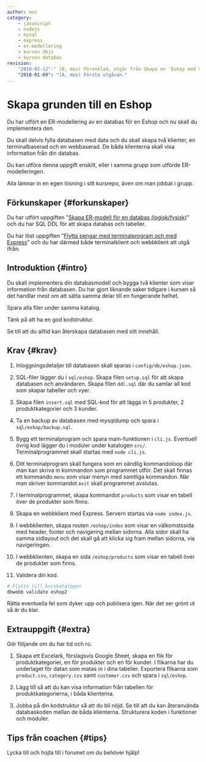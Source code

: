 ```yaml
---
author: mos
category:
    - javascript
    - nodejs
    - mysql
    - express
    - er-modellering
    - kursen dbjs
    - kursen databas
revision:
    "2018-02-12":" (B, mos) Förenklad, utgår från Skapa en 'Eshop med två klienter'."
    "2018-01-09": "(A, mos) Första utgåvan."
...
```

Skapa grunden till en Eshop
==================================

Du har utfört en ER-modellering av en databas för en Eshop och nu skall du implementera den.

Du skall delvis fylla databasen med data och du skall skapa två klienter, en terminalbaserad och en webbaserad. De båda klienterna skall visa information från din databas.

Du kan utföra denna uppgift enskilt, eller i samma grupp som utförde ER-modelleringen. 

<!--more-->

Alla lämnar in en egen lösning i sitt kursrepo, även om man jobbat i grupp.



Förkunskaper {#forkunskaper}
-----------------------

Du har utfört uppgiften "[Skapa ER-modell för en databas (logisk/fysisk)](uppgift/skapa-er-modell-for-en-databas-logisk-fysisk)" och du har SQL DDL för att skapa databas och tabeller.

Du har löst uppgiften "[Flytta pengar med terminalprogram och med Express](uppgift/flytta-pengar-med-terminal-program-och-med-express)" och du har därmed både terminalklient och webbklient att utgå ifrån.



Introduktion {#intro}
-----------------------

Du skall implementera din databasmodell och bygga två klienter som visar information från databasen. Du har gjort liknande saker tidigare i kursen så det handlar mest om att sätta samma delar till en fungerande helhet.

Spara alla filer under samma katalog.

Tänk på att ha en god kodstruktur.

Se till att du alltid kan återskapa databasen med sitt innehåll.



Krav {#krav}
-----------------------

1. Inloggningsdetaljer till databasen skall sparas i `config/db/eshop.json`.

1. SQL-filer lägger du i `sql/eshop`. Skapa filen `setup.sql` för att skapa databasen och användaren. Skapa filen `ddl.sql` där du samlar all kod som skapar tabeller och vyer.

1. Skapa filen `insert.sql` med SQL-kod för att lägga in 5 produkter, 2 produktkategorier och 3 kunder.

1. Ta en backup av databasen med mysqldump och spara i `sql/eshop/backup.sql`.

1. Bygg ett terminalprogram och spara main-funktionen i `cli.js`. Eventuell övrig kod lägger du i moduler under katalogen `src/`. Terminalprogrammet skall startas med `node cli.js`.

1. Ditt terminalprogram skall fungera som en oändlig kommandoloop där man kan skriva in kommandon som programmet utför. Det skall finnas ett kommando `menu` som visar menyn med samtliga kommandon. När man skriver kommandot `exit` skall programmet avslutas.

1. I terminalprogrammet, skapa kommandot `products` som visar en tabell över de produkter som finns.

1. Skapa en webbklient med Express. Servern startas via `node index.js`.

1. I webbklienten, skapa routen `/eshop/index` som visar en välkomstssida med header, footer och navigering mellan sidorna. Alla sidor skall ha samma sidlayout och det skall gå att klicka sig fram mellan sidorna, via navigeringen.

1. I webbklienten, skapa en sida `/eshop/products` som visar en tabell över de produkter som finns.

1. Validera din kod.

```bash
# Flytta till kurskatalogen
dbwebb validate eshop2
```

Rätta eventuella fel som dyker upp och publisera igen. När det ser grönt ut så är du klar.



Extrauppgift {#extra}
-----------------------

Gör följande om du har tid och ro.

1. Skapa ett Excelark, förslagsvis Google Sheet, skapa en flik för produktkategorier, en för produkter och en för kunder. I flikarna har du underlaget för datan som matas in i dina tabeller. Exportera flikarna som `product.csv`, `category.csv` samt `customer.csv` och spara i `sql/eshop`.

1. Lägg till så att du kan visa information från tabellen för produktkategorierna, i båda klienterna.

1. Jobba på din kodstruktur så att du bli nöjd. Se till att du kan återanvända databaskoden mellan de båda klienterna. Strukturera koden i funktioner och moduler.



Tips från coachen {#tips}
-----------------------

Lycka till och hojta till i forumet om du behöver hjälp!
